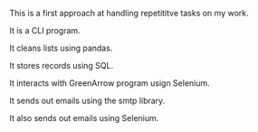 This is a first approach at handling repetititve tasks on my work.

It is a CLI program.

It cleans lists using pandas.

It stores records using SQL.

It interacts with GreenArrow program usign Selenium.

It sends out emails using the smtp library.

It also sends out emails using Selenium.

